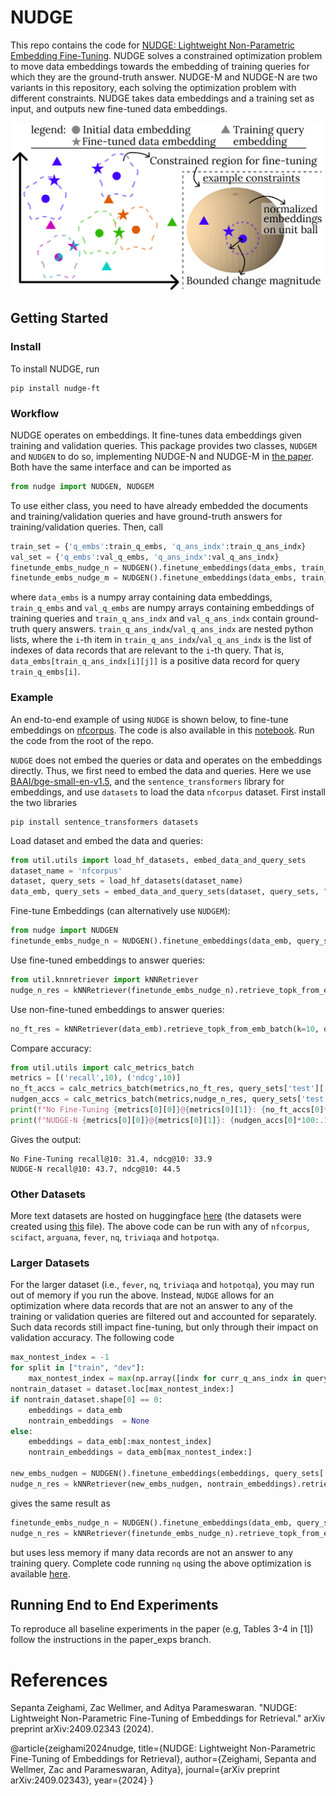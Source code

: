# NUDGE
This repo contains the code for [NUDGE: Lightweight Non-Parametric Embedding Fine-Tuning](https://arxiv.org/pdf/2409.02343). NUDGE solves a constrained optimization problem to move data embeddings towards the embedding of training queries for which they are the ground-truth answer. NUDGE-M and NUDGE-N are two variants in this repository, each solving the optimization problem with different constraints. NUDGE takes data embeddings and a training set as input, and outputs new fine-tuned data embeddings.

<p align="center">
<img src="https://github.com/szeighami/nudge/blob/main/nudge_overview.jpg" width="500">
</p>

## Getting Started
### Install
To install NUDGE, run 
```
pip install nudge-ft
```
### Workflow
NUDGE operates on embeddings. It fine-tunes data embeddings given training and validation queries. This package provides two classes, `NUDGEM` and `NUDGEN` to do so, implementing NUDGE-N and NUDGE-M in [the paper](https://arxiv.org/pdf/2409.02343). Both have the same interface and can be imported as

```python
from nudge import NUDGEN, NUDGEM
```

To use either class, you need to have already embedded the documents and training/validation queries and have ground-truth answers for training/validation queries. Then, call

```python
train_set = {'q_embs':train_q_embs, 'q_ans_indx':train_q_ans_indx}
val_set = {'q_embs':val_q_embs, 'q_ans_indx':val_q_ans_indx}
finetunde_embs_nudge_n = NUDGEN().finetune_embeddings(data_embs, train_set, val_set)
finetunde_embs_nudge_m = NUDGEN().finetune_embeddings(data_embs, train_set, val_set)
```
where `data_embs` is a numpy array containing data embeddings, `train_q_embs` and `val_q_embs` are numpy arrays containing embeddings of training queries and `train_q_ans_indx` and `val_q_ans_indx` contain ground-truth query answers. `train_q_ans_indx`/`val_q_ans_indx` are nested python lists, where the `i`-th item in `train_q_ans_indx`/`val_q_ans_indx` is the list of indexes of data records that are relevant to the `i`-th query. That is, `data_embs[train_q_ans_indx[i][j]]` is a positive data record for query `train_q_embs[i]`.




### Example

An end-to-end example of using `NUDGE` is shown below, to fine-tune embeddings on [nfcorpus](https://www.cl.uni-heidelberg.de/statnlpgroup/nfcorpus/). The code is also available in this [notebook](https://github.com/szeighami/nudge/blob/main/example.ipynb). Run the code from the root of the repo.

`NUDGE` does not embed the queries or data and operates on the embeddings directly. Thus, we first need to embed the data and queries. Here we use [BAAI/bge-small-en-v1.5](https://huggingface.co/BAAI/bge-small-en-v1.5), and the `sentence_transformers` library for embeddings, and use `datasets` to load the data `nfcorpus` dataset. First install the two libraries

```
pip install sentence_transformers datasets
```



Load dataset and embed the data and queries:
```python
from util.utils import load_hf_datasets, embed_data_and_query_sets
dataset_name = 'nfcorpus'
dataset, query_sets = load_hf_datasets(dataset_name)
data_emb, query_sets = embed_data_and_query_sets(dataset, query_sets, "BAAI/bge-small-en-v1.5")
```
Fine-tune Embeddings (can alternatively use `NUDGEM`):
```python
from nudge import NUDGEN
finetunde_embs_nudge_n = NUDGEN().finetune_embeddings(data_emb, query_sets['train'], query_sets['dev'])
```
Use fine-tuned embeddings to answer queries:
```python
from util.knnretriever import kNNRetriever
nudge_n_res = kNNRetriever(finetunde_embs_nudge_n).retrieve_topk_from_emb_batch(k=10, q_embeds=query_sets['test']['q_embs'])
```
Use non-fine-tuned embeddings to answer queries:
```python
no_ft_res = kNNRetriever(data_emb).retrieve_topk_from_emb_batch(k=10, q_embeds=query_sets['test']['q_embs'])
```
Compare accuracy:
```python
from util.utils import calc_metrics_batch
metrics = [('recall',10), ('ndcg',10)]
no_ft_accs = calc_metrics_batch(metrics,no_ft_res, query_sets['test']['q_ans_indx'], query_sets['test']['q_ans_indx_rel'])
nudgen_accs = calc_metrics_batch(metrics,nudge_n_res, query_sets['test']['q_ans_indx'], query_sets['test']['q_ans_indx_rel'])
print(f"No Fine-Tuning {metrics[0][0]}@{metrics[0][1]}: {no_ft_accs[0]*100:.1f}, {metrics[1][0]}@{metrics[1][1]}: {no_ft_accs[1]*100:.1f}")
print(f"NUDGE-N {metrics[0][0]}@{metrics[0][1]}: {nudgen_accs[0]*100:.1f}, {metrics[1][0]}@{metrics[1][1]}: {nudgen_accs[1]*100:.1f}")
```
Gives the output:
```
No Fine-Tuning recall@10: 31.4, ndcg@10: 33.9
NUDGE-N recall@10: 43.7, ndcg@10: 44.5
```

### Other Datasets
More text datasets are hosted on huggingface [here](https://huggingface.co/sepz) (the datasets were created using [this](https://github.com/szeighami/nudge/blob/main/util/process_data_to_hf_datasets.py) file). The above code can be run with any of `nfcorpus`, `scifact`, `arguana`, `fever`, `nq`, `triviaqa` and `hotpotqa`.

### Larger Datasets
For the larger dataset (i.e., `fever`, `nq`, `triviaqa` and `hotpotqa`), you may run out of memory if you run the above. Instead, `NUDGE` allows for an optimization where data records that are not an answer to any of the training or validation queries are filtered out and accounted for separately. Such data records still impact fine-tuning, but only through their impact on validation accuracy. The following code
```python
max_nontest_index = -1
for split in ["train", "dev"]:
    max_nontest_index = max(np.array([indx for curr_q_ans_indx in query_sets[split]['q_ans_indx'] for indx in curr_q_ans_indx]).max()+1, max_nontest_index)
nontrain_dataset = dataset.loc[max_nontest_index:]
if nontrain_dataset.shape[0] == 0:
    embeddings = data_emb
    nontrain_embeddings  = None
else:
    embeddings = data_emb[:max_nontest_index]
    nontrain_embeddings = data_emb[max_nontest_index:]
    
new_embs_nudgen = NUDGEN().finetune_embeddings(embeddings, query_sets['train'], query_sets['dev'], (nontrain_embeddings, None))
nudge_n_res = kNNRetriever(new_embs_nudgen, nontrain_embeddings).retrieve_topk_from_emb_batch(k=10, q_embeds=query_sets['test']['q_embs'])
```
gives the same result as 
```python
finetunde_embs_nudge_n = NUDGEN().finetune_embeddings(data_emb, query_sets['train'], query_sets['dev'])
nudge_n_res = kNNRetriever(finetunde_embs_nudge_n).retrieve_topk_from_emb_batch(k=10, q_embeds=query_sets['test']['q_embs'])
```
but uses less memory if many data records are not an answer to any training query. Complete code running `nq` using the above optimization is available [here](https://github.com/szeighami/nudge/blob/main/example_large_datasets.ipynb).


## Running End to End Experiments
To reproduce all baseline experiments in the paper (e.g, Tables 3-4 in [1]) follow the instructions in the paper_exps branch.

# References
Sepanta Zeighami, Zac Wellmer, and Aditya Parameswaran. "NUDGE: Lightweight Non-Parametric Fine-Tuning of Embeddings for Retrieval." arXiv preprint arXiv:2409.02343 (2024).

@article{zeighami2024nudge,
  title={NUDGE: Lightweight Non-Parametric Fine-Tuning of Embeddings for Retrieval},
  author={Zeighami, Sepanta and Wellmer, Zac and Parameswaran, Aditya},
  journal={arXiv preprint arXiv:2409.02343},
  year={2024}
}

